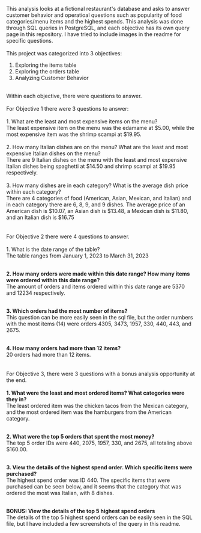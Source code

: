 This analysis looks at a fictional restaurant's database and asks to answer customer behavior and operatioal questions such as popularity of food categories/menu items and the highest spends. This analysis was done through SQL queries in PostgreSQL, and each objective has its own query page in this repository. I have tried to include images in the readme for specific questions. </br>
<br/>
This project was categorized into 3 objectives: <br/>
1. Exploring the items table
2. Exploring the orders table
3. Analyzing Customer Behavior<br/>
<br/>
Within each objective, there were questions to answer.<br/>
<br/>
For Objective 1 there were 3 questions to answer: <br/>
<br/>
1. What are the least and most expensive items on the menu?<br/>
The least expensive item on the menu was the edamame at $5.00, while the most expensive item was the shrimp scampi at $19.95.<br/>
<br/>
2. How many Italian dishes are on the menu? What are the least and most expensive Italian dishes on the menu?<br/>
There are 9 Italian dishes on the menu with the least and most expensive Italian dishes being spaghetti at $14.50 and shrimp scampi at $19.95 respectively.<br/>
<br/>
3. How many dishes are in each category? What is the average dish price within each category?<br/>
There are 4 categories of food (American, Asian, Mexican, and Italian) and in each category there are 6, 8, 9, and 9 dishes. The average price of an American dish is $10.07, an Asian dish is $13.48, a Mexican dish is $11.80, and an Italian dish is $16.75<br/>
<br/>
<br/>
For Objective 2 there were 4 questions to answer.<br/>
<br/>
1. What is the date range of the table?<br/>
The table ranges from January 1, 2023 to March 31, 2023<br/>
<br/>

**2. How many orders were made within this date range? How many items were ordered within this date range?<br/>**
The amount of orders and items ordered within this date range are 5370 and 12234 respectively.<br/>
<br/>

**3. Which orders had the most number of items?<br/>**
This question can be more easily seen in the sql file, but the order numbers with the most items (14) were orders 4305, 3473, 1957, 330, 440, 443, and 2675.<br/>
<br/>

**4. How many orders had more than 12 items?**<br/>
20 orders had more than 12 items.<br/>
<br/>
<br/>
For Objective 3, there were 3 questions with a bonus analysis opportunity at the end. <br/>
<br/>
**1. What were the least and most ordered items? What categories were they in?<br/>**
The least ordered item was the chicken tacos from the Mexican category, and the most ordered item was the hamburgers from the American category. <br/>
<br/>

**2. What were the top 5 orders that spent the most money?<br/>**
The top 5 order IDs were 440, 2075, 1957, 330, and 2675, all totaling above $160.00.<br/>
<br/>

**3. View the details of the highest spend order. Which specific items were purchased?<br/>**
The highest spend order was ID 440. The specific items that were purchased can be seen below, and it seems that the category that was ordered the most was Italian, with 8 dishes.</br>
<br/>

**BONUS: View the details of the top 5 highest spend orders<br/>**
The details of the top 5 highest spend orders can be easily seen in the SQL file, but I have included a few screenshots of the query in this readme.
